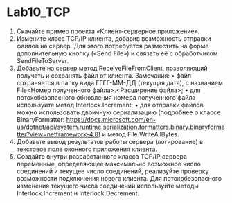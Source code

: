 # Lab10_TCP
1) Скачайте пример проекта «Клиент-серверное приложение».
2) Измените класс TCP/IP клиента, добавив возможность отправки файлов на сервер. Для этого потребуется разместить на форме дополнительную кнопку («Send File») и связать её с обработчиком SendFileToServer.
3) Добавьте на сервер метод ReceiveFileFromClient, позволяющий получать и сохранять файл от клиента. 
Замечания: 
• файл сохраняется в папку вида ГГГГ-ММ-ДД (текущая дата), с названием File&lt;Номер полученного файла>.&lt;Расширение файла>;
• для потокобезопасного обновления номера полученного файла используйте метод Interlock.Increment; 
• для отправки файлов можно использовать двоичную сериализацию (подробнее о классе BinaryFormatter: https://docs.microsoft.com/en-us/dotnet/api/system.runtime.serialization.formatters.binary.binaryformatter?view=netframework-4.8) и метод File.WriteAllBytes.
4) Добавьте вывод результатов работы сервера (логирование) в текстовое поле оконного приложения клиента.
5) Создайте внутри разработанного класса TCP/IP сервера переменные, определяющее максимально возможное число соединений и текущее число соединений, реализуйте проверку возможности подключения нового клиента. Для потокобезопасного изменения текущего числа соединений используйте методы Interlock.Increment и Interlock.Decrement.
